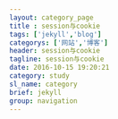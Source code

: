 ```yaml
---
layout: category_page
title : session与cookie
tags: ['jekyll','blog']
categorys: ['网站','博客']
header: session与cookie
tagline: session与cookie
date: 2016-10-15 19:20:21
category: study
sl_name: category
brief: jekyll
group: navigation
---
```

<h2></h3>